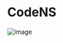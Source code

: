 <h1>CodeNS</h1>

![image](https://github.com/DarkStyleNS/Login_3/assets/152930113/6d873995-ca90-409f-bb79-d7e1f8d6a1de)
